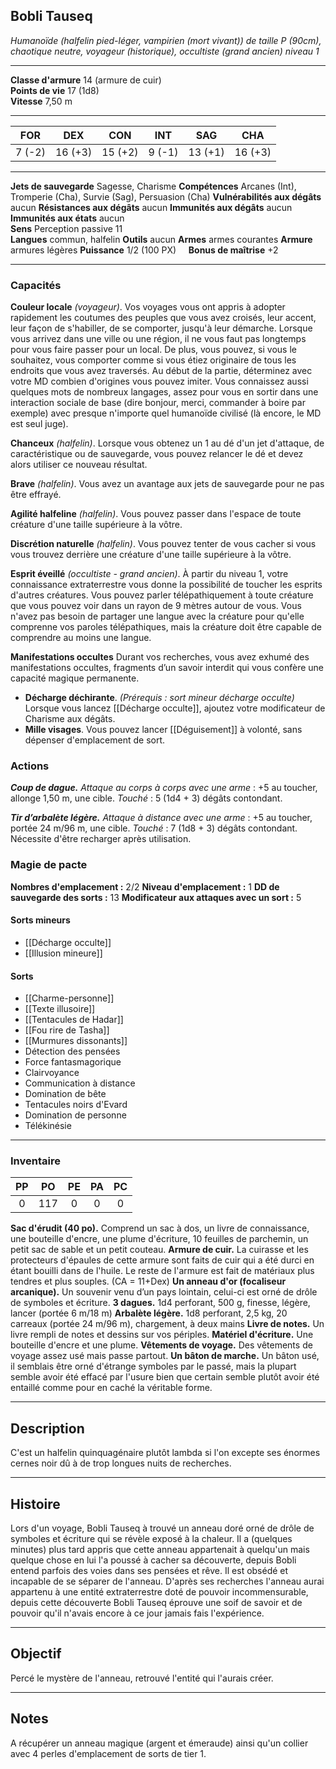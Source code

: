 ## Bobli Tauseq
*Humanoïde (halfelin pied-léger, vampirien (mort vivant)) de taille P (90cm), chaotique neutre, voyageur (historique), occultiste (grand ancien) niveau 1*
___
**Classe d'armure** 14 (armure de cuir)  
**Points de vie** 17 (1d8)  
**Vitesse** 7,50 m  
___

| FOR    | DEX     | CON     | INT    | SAG     | CHA     |
| ------ | ------- | ------- | ------ | ------- | ------- |
| 7 (-2) | 16 (+3) | 15 (+2) | 9 (-1) | 13 (+1) | 16 (+3) |
___
**Jets de sauvegarde** Sagesse, Charisme
**Compétences** Arcanes (Int), Tromperie (Cha), Survie (Sag), Persuasion (Cha)
**Vulnérabilités aux dégâts** aucun
**Résistances aux dégâts** aucun
**Immunités aux dégâts** aucun
**Immunités aux états** aucun  
**Sens**  Perception passive 11  
**Langues** commun, halfelin
**Outils** aucun
**Armes** armes courantes
**Armure** armures légères
**Puissance** 1/2 (100 PX)     **Bonus de maîtrise** +2  
___
### Capacités
**Couleur locale** *(voyageur)*. Vos voyages vous ont appris à adopter rapidement les coutumes des peuples que vous avez croisés, leur accent, leur façon de s'habiller, de se comporter, jusqu'à leur démarche. Lorsque vous arrivez dans une ville ou une région, il ne vous faut pas longtemps pour vous faire passer pour un local. De plus, vous pouvez, si vous le souhaitez, vous comporter comme si vous étiez originaire de tous les endroits que vous avez traversés. Au début de la partie, déterminez avec votre MD combien d'origines vous pouvez imiter. Vous connaissez aussi quelques mots de nombreux langages, assez pour vous en sortir dans une interaction sociale de base (dire bonjour, merci, commander à boire par exemple) avec presque n'importe quel humanoïde civilisé (là encore, le MD est seul juge).

**Chanceux** *(halfelin)*. Lorsque vous obtenez un 1 au dé d'un jet d'attaque, de caractéristique ou de sauvegarde, vous pouvez relancer le dé et devez alors utiliser ce nouveau résultat.

**Brave** *(halfelin)*. Vous avez un avantage aux jets de sauvegarde pour ne pas être effrayé.

**Agilité halfeline** *(halfelin)*. Vous pouvez passer dans l'espace de toute créature d'une taille supérieure à la vôtre.

**Discrétion naturelle** *(halfelin)*. Vous pouvez tenter de vous cacher si vous vous trouvez derrière une créature d'une taille supérieure à la vôtre.

**Esprit éveillé** *(occultiste - grand ancien)*. À partir du niveau 1, votre connaissance extraterrestre vous donne la possibilité de toucher les esprits d'autres créatures. Vous pouvez parler télépathiquement à toute créature que vous pouvez voir dans un rayon de 9 mètres autour de vous. Vous n'avez pas besoin de partager une langue avec la créature pour qu'elle comprenne vos paroles télépathiques, mais la créature doit être capable de comprendre au moins une langue.

**Manifestations occultes**
Durant vos recherches, vous avez exhumé des manifestations occultes, fragments d’un savoir interdit qui vous confère une capacité magique permanente.
- **Décharge déchirante**. *(Prérequis : sort mineur décharge occulte)* Lorsque vous lancez [[Décharge occulte]], ajoutez votre modificateur de Charisme aux dégâts.
- **Mille visages**. Vous pouvez lancer [[Déguisement]] à volonté, sans dépenser d'emplacement de sort.
### Actions
***Coup de dague.*** *Attaque au corps à corps avec une arme* : +5 au toucher, allonge 1,50 m, une cible. *Touché* : 5 (1d4 + 3) dégâts contondant.  

***Tir d’arbalète légère.*** *Attaque à distance avec une arme* : +5 au toucher, portée 24 m/96 m, une cible. *Touché* : 7 (1d8 + 3) dégâts contondant. Nécessite d'être recharger après utilisation.

### Magie de pacte
**Nombres d'emplacement :** 2/2
**Niveau d'emplacement :** 1
**DD de sauvegarde des sorts :** 13
**Modificateur aux attaques avec un sort :** 5
#### Sorts mineurs
- [[Décharge occulte]]
- [[Illusion mineure]]
#### Sorts 
- [[Charme-personne]]
- [[Texte illusoire]]
- [[Tentacules de Hadar]]
- [[Fou rire de Tasha]]
- [[Murmures dissonants]]
- Détection des pensées
- Force fantasmagorique
- Clairvoyance
- Communication à distance
- Domination de bête
- Tentacules noirs d'Evard
- Domination de personne
- Télékinésie

___
### Inventaire
| PP  | PO  | PE  | PA  | PC  |
| :-: | :-: | :-: | :-: | :-: |
|  0  | 117 |  0  |  0  |  0  |

**Sac d'érudit (40 po).** Comprend un sac à dos, un livre de connaissance, une bouteille d'encre, une plume d'écriture, 10 feuilles de parchemin, un petit sac de sable et un petit couteau.
**Armure de cuir.** La cuirasse et les protecteurs d'épaules de cette armure sont faits de cuir qui a été durci en étant bouilli dans de l'huile. Le reste de l'armure est fait de matériaux plus tendres et plus souples. (CA = 11+Dex)
**Un anneau d'or (focaliseur arcanique).** Un souvenir venu d’un pays lointain, celui-ci est orné de drôle de symboles et écriture.
**3 dagues.** 1d4 perforant, 500 g, finesse, légère, lancer (portée 6 m/18 m)
**Arbalète légère.** 1d8 perforant, 2,5 kg, 20 carreaux (portée 24 m/96 m), chargement, à deux mains
**Livre de notes.** Un livre rempli de notes et dessins sur vos périples.
**Matériel d'écriture.** Une bouteille d'encre et une plume.
**Vêtements de voyage.** Des vêtements de voyage assez usé mais passe partout.
**Un bâton de marche.** Un bâton usé, il semblais être orné d'étrange symboles par le passé, mais la plupart semble avoir été effacé par l'usure bien que certain semble plutôt avoir été entaillé comme pour en caché la véritable forme.
___
## Description
C'est un halfelin quinquagénaire plutôt lambda si l'on excepte ses énormes cernes noir dû à de trop longues nuits de recherches.
___
## Histoire
Lors d'un voyage, Bobli Tauseq à trouvé un anneau doré orné de drôle de symboles et écriture qui se révèle exposé à la chaleur. Il a (quelques minutes) plus tard appris que cette anneau appartenait à quelqu'un mais quelque chose en lui l'a poussé à cacher sa découverte, depuis Bobli entend parfois des voies dans ses pensées et rêve. Il est obsédé et incapable de se séparer de l'anneau. 
D'après ses recherches l'anneau aurai appartenu à une entité extraterrestre doté de pouvoir incommensurable, depuis cette découverte Bobli Tauseq éprouve une soif de savoir et de pouvoir qu'il n'avais encore à ce jour jamais fais l'expérience.
___
## Objectif
Percé le mystère de l'anneau, retrouvé l'entité qui l'aurais créer.
___
## Notes
A récupérer un anneau magique (argent et émeraude) ainsi qu'un collier avec 4 perles d'emplacement de sorts de tier 1.